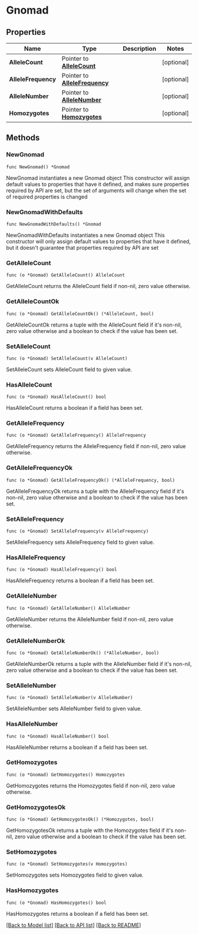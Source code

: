 # Gnomad

## Properties

Name | Type | Description | Notes
------------ | ------------- | ------------- | -------------
**AlleleCount** | Pointer to [**AlleleCount**](AlleleCount.md) |  | [optional] 
**AlleleFrequency** | Pointer to [**AlleleFrequency**](AlleleFrequency.md) |  | [optional] 
**AlleleNumber** | Pointer to [**AlleleNumber**](AlleleNumber.md) |  | [optional] 
**Homozygotes** | Pointer to [**Homozygotes**](Homozygotes.md) |  | [optional] 

## Methods

### NewGnomad

`func NewGnomad() *Gnomad`

NewGnomad instantiates a new Gnomad object
This constructor will assign default values to properties that have it defined,
and makes sure properties required by API are set, but the set of arguments
will change when the set of required properties is changed

### NewGnomadWithDefaults

`func NewGnomadWithDefaults() *Gnomad`

NewGnomadWithDefaults instantiates a new Gnomad object
This constructor will only assign default values to properties that have it defined,
but it doesn't guarantee that properties required by API are set

### GetAlleleCount

`func (o *Gnomad) GetAlleleCount() AlleleCount`

GetAlleleCount returns the AlleleCount field if non-nil, zero value otherwise.

### GetAlleleCountOk

`func (o *Gnomad) GetAlleleCountOk() (*AlleleCount, bool)`

GetAlleleCountOk returns a tuple with the AlleleCount field if it's non-nil, zero value otherwise
and a boolean to check if the value has been set.

### SetAlleleCount

`func (o *Gnomad) SetAlleleCount(v AlleleCount)`

SetAlleleCount sets AlleleCount field to given value.

### HasAlleleCount

`func (o *Gnomad) HasAlleleCount() bool`

HasAlleleCount returns a boolean if a field has been set.

### GetAlleleFrequency

`func (o *Gnomad) GetAlleleFrequency() AlleleFrequency`

GetAlleleFrequency returns the AlleleFrequency field if non-nil, zero value otherwise.

### GetAlleleFrequencyOk

`func (o *Gnomad) GetAlleleFrequencyOk() (*AlleleFrequency, bool)`

GetAlleleFrequencyOk returns a tuple with the AlleleFrequency field if it's non-nil, zero value otherwise
and a boolean to check if the value has been set.

### SetAlleleFrequency

`func (o *Gnomad) SetAlleleFrequency(v AlleleFrequency)`

SetAlleleFrequency sets AlleleFrequency field to given value.

### HasAlleleFrequency

`func (o *Gnomad) HasAlleleFrequency() bool`

HasAlleleFrequency returns a boolean if a field has been set.

### GetAlleleNumber

`func (o *Gnomad) GetAlleleNumber() AlleleNumber`

GetAlleleNumber returns the AlleleNumber field if non-nil, zero value otherwise.

### GetAlleleNumberOk

`func (o *Gnomad) GetAlleleNumberOk() (*AlleleNumber, bool)`

GetAlleleNumberOk returns a tuple with the AlleleNumber field if it's non-nil, zero value otherwise
and a boolean to check if the value has been set.

### SetAlleleNumber

`func (o *Gnomad) SetAlleleNumber(v AlleleNumber)`

SetAlleleNumber sets AlleleNumber field to given value.

### HasAlleleNumber

`func (o *Gnomad) HasAlleleNumber() bool`

HasAlleleNumber returns a boolean if a field has been set.

### GetHomozygotes

`func (o *Gnomad) GetHomozygotes() Homozygotes`

GetHomozygotes returns the Homozygotes field if non-nil, zero value otherwise.

### GetHomozygotesOk

`func (o *Gnomad) GetHomozygotesOk() (*Homozygotes, bool)`

GetHomozygotesOk returns a tuple with the Homozygotes field if it's non-nil, zero value otherwise
and a boolean to check if the value has been set.

### SetHomozygotes

`func (o *Gnomad) SetHomozygotes(v Homozygotes)`

SetHomozygotes sets Homozygotes field to given value.

### HasHomozygotes

`func (o *Gnomad) HasHomozygotes() bool`

HasHomozygotes returns a boolean if a field has been set.


[[Back to Model list]](../README.md#documentation-for-models) [[Back to API list]](../README.md#documentation-for-api-endpoints) [[Back to README]](../README.md)


